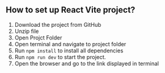 ## How to set up React Vite project?

1. Download the project from GitHub
2. Unzip file
3. Open Projct Folder
4. Open terminal and navigate to project folder
5. Run `npm install` to install all dependencies
6. Run `npm run dev` to start the project.
7. Open the browser and go to the link displayed in terminal  
